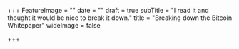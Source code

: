 +++
FeatureImage = ""
date = ""
draft = true
subTitle = "I read it and thought it would be nice to break it down."
title = "Breaking down the Bitcoin Whitepaper"
wideImage = false

+++
